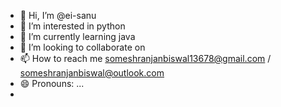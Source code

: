 - 👋 Hi, I’m @ei-sanu
- 👀 I’m interested in python
- 🌱 I’m currently learning java
- 💞️ I’m looking to collaborate on 
- 📫 How to reach me someshranjanbiswal13678@gmail.com  / someshranjanbiswal@outlook.com
- 😄 Pronouns: ...
- 

<!---
ei-sanu/ei-sanu is a ✨ special ✨ repository because its `README.md` (this file) appears on your GitHub profile.
You can click the Preview link to take a look at your changes.
--->
